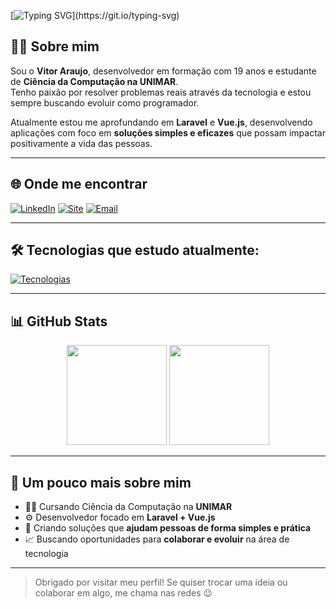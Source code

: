[![Typing SVG](https://readme-typing-svg.demolab.com?font=Fira+Code&pause=1000&color=F7F7F7&background=FFFFFF00&width=600&lines=Olá%2C+me+chamo+Vitor+Araujo!;)](https://git.io/typing-svg)

## 👨‍💻 Sobre mim

Sou o **Vitor Araujo**, desenvolvedor em formação com 19 anos e estudante de **Ciência da Computação na UNIMAR**.  
Tenho paixão por resolver problemas reais através da tecnologia e estou sempre buscando evoluir como programador.

Atualmente estou me aprofundando em **Laravel** e **Vue.js**, desenvolvendo aplicações com foco em **soluções simples e eficazes** que possam impactar positivamente a vida das pessoas.

---

## 🌐 Onde me encontrar

[![LinkedIn](https://img.shields.io/badge/-LinkedIn-0077B5?style=for-the-badge&logo=linkedin&logoColor=white)](https://www.linkedin.com/in/vitor-araujo-5a4910227/)
[![Site](https://img.shields.io/badge/-vitoraraujo.com-000000?style=for-the-badge&logo=firefox-browser&logoColor=white)](https://vitoraraujo.com)
[![Email](https://img.shields.io/badge/-contato@vitoraraujo.com-c14438?style=for-the-badge&logo=gmail&logoColor=white)](mailto:contato@vitoraraujo.com)

---

## 🛠️ Tecnologias que estudo atualmente:

[![Tecnologias](https://skillicons.dev/icons?i=laravel,vue,docker,mysql,nodejs,python,supabase&perline=4)](https://skillicons.dev)

---

## 📊 GitHub Stats

<div align="center">
  <img height="160em" src="https://github-readme-stats.vercel.app/api?username=VitorAraujo63&show_icons=true&theme=radical" />
  <img height="160em" src="https://github-readme-stats.vercel.app/api/top-langs/?username=VitorAraujo63&layout=compact&theme=dark" />
</div>

---

## 💬 Um pouco mais sobre mim

- 🧑‍🎓 Cursando Ciência da Computação na **UNIMAR**  
- ⚙️ Desenvolvedor focado em **Laravel + Vue.js**
- 🎯 Criando soluções que **ajudam pessoas de forma simples e prática**
- 📈 Buscando oportunidades para **colaborar e evoluir** na área de tecnologia

---

> Obrigado por visitar meu perfil! Se quiser trocar uma ideia ou colaborar em algo, me chama nas redes 😉
